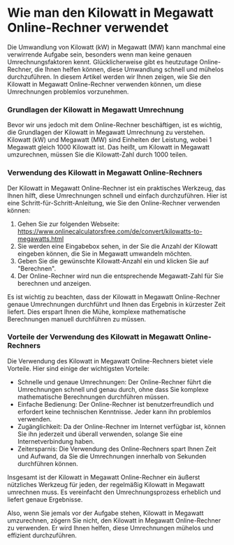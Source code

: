 Wie man den Kilowatt in Megawatt Online-Rechner verwendet
=========================================================

Die Umwandlung von Kilowatt (kW) in Megawatt (MW) kann manchmal eine verwirrende Aufgabe sein, besonders wenn man keine genauen Umrechnungsfaktoren kennt. Glücklicherweise gibt es heutzutage Online-Rechner, die Ihnen helfen können, diese Umwandlung schnell und mühelos durchzuführen. In diesem Artikel werden wir Ihnen zeigen, wie Sie den Kilowatt in Megawatt Online-Rechner verwenden können, um diese Umrechnungen problemlos vorzunehmen.

### Grundlagen der Kilowatt in Megawatt Umrechnung

Bevor wir uns jedoch mit dem Online-Rechner beschäftigen, ist es wichtig, die Grundlagen der Kilowatt in Megawatt Umrechnung zu verstehen. Kilowatt (kW) und Megawatt (MW) sind Einheiten der Leistung, wobei 1 Megawatt gleich 1000 Kilowatt ist. Das heißt, um Kilowatt in Megawatt umzurechnen, müssen Sie die Kilowatt-Zahl durch 1000 teilen.

### Verwendung des Kilowatt in Megawatt Online-Rechners

Der Kilowatt in Megawatt Online-Rechner ist ein praktisches Werkzeug, das Ihnen hilft, diese Umrechnungen schnell und einfach durchzuführen. Hier ist eine Schritt-für-Schritt-Anleitung, wie Sie den Online-Rechner verwenden können:

1. Gehen Sie zur folgenden Webseite: <https://www.onlinecalculatorsfree.com/de/convert/kilowatts-to-megawatts.html>
2. Sie werden eine Eingabebox sehen, in der Sie die Anzahl der Kilowatt eingeben können, die Sie in Megawatt umwandeln möchten.
3. Geben Sie die gewünschte Kilowatt-Anzahl ein und klicken Sie auf "Berechnen".
4. Der Online-Rechner wird nun die entsprechende Megawatt-Zahl für Sie berechnen und anzeigen.

Es ist wichtig zu beachten, dass der Kilowatt in Megawatt Online-Rechner genaue Umrechnungen durchführt und Ihnen das Ergebnis in kürzester Zeit liefert. Dies erspart Ihnen die Mühe, komplexe mathematische Berechnungen manuell durchführen zu müssen.

### Vorteile der Verwendung des Kilowatt in Megawatt Online-Rechners

Die Verwendung des Kilowatt in Megawatt Online-Rechners bietet viele Vorteile. Hier sind einige der wichtigsten Vorteile:

- Schnelle und genaue Umrechnungen: Der Online-Rechner führt die Umrechnungen schnell und genau durch, ohne dass Sie komplexe mathematische Berechnungen durchführen müssen.
- Einfache Bedienung: Der Online-Rechner ist benutzerfreundlich und erfordert keine technischen Kenntnisse. Jeder kann ihn problemlos verwenden.
- Zugänglichkeit: Da der Online-Rechner im Internet verfügbar ist, können Sie ihn jederzeit und überall verwenden, solange Sie eine Internetverbindung haben.
- Zeitersparnis: Die Verwendung des Online-Rechners spart Ihnen Zeit und Aufwand, da Sie die Umrechnungen innerhalb von Sekunden durchführen können.

Insgesamt ist der Kilowatt in Megawatt Online-Rechner ein äußerst nützliches Werkzeug für jeden, der regelmäßig Kilowatt in Megawatt umrechnen muss. Es vereinfacht den Umrechnungsprozess erheblich und liefert genaue Ergebnisse.

Also, wenn Sie jemals vor der Aufgabe stehen, Kilowatt in Megawatt umzurechnen, zögern Sie nicht, den Kilowatt in Megawatt Online-Rechner zu verwenden. Er wird Ihnen helfen, diese Umrechnungen mühelos und effizient durchzuführen.
